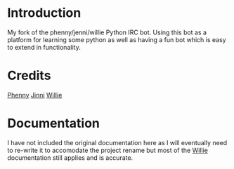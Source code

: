 # Introduction #

My fork of the phenny/jenni/willie Python IRC bot.  Using this bot as a platform for learning some python as well as having a fun bot which is easy to extend in functionality.

# Credits #

[Phenny](http://inamidst.com/phenny/)
[Jinni](https://github.com/myano/jenni/)
[Willie](http://willie.dftba.net/)

# Documentation #

I have not included the original documentation here as I will eventually need to re-write it to accomodate the project rename but most of the [Willie](http://willie.dftba.net/) documentation still applies and is accurate.
